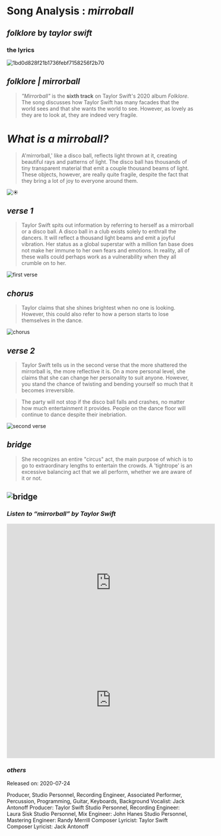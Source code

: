 # Song Analysis : *mirroball*
## *folklore* **by** *taylor swift*

### **the lyrics**
![1bd0d828f21b1736febf7158256f2b70](https://user-images.githubusercontent.com/97146201/163007433-8d3cad6c-74ce-4e79-a68e-548a11f30b7f.jpg)

## *folklore | mirrorball*
>*"Mirrorball"* is the **sixth track** on Taylor Swift's 2020 album *Folklore*. The song discusses how Taylor Swift has many facades that the world sees and that she wants the world to see. However, as lovely as they are to look at, they are indeed very fragile.

# ***What is a mirroball?***
>A'mirrorball,' like a disco ball, reflects light thrown at it, creating beautiful rays and patterns of light. The disco ball has thousands of tiny transparent material that emit a couple thousand beams of light. These objects, however, are really quite fragile, despite the fact that they bring a lot of joy to everyone around them.

![☀︎︎](https://user-images.githubusercontent.com/97146201/163009471-c4e6530e-62f1-4633-bca7-9a1cfc406331.jpg)

## ***verse 1***
>Taylor Swift spits out information by referring to herself as a mirrorball or a disco ball. A disco ball in a club exists solely to enthrall the dancers. It will reflect a thousand light beams and emit a joyful vibration. Her status as a global superstar with a million fan base does not make her immune to her own fears and emotions. In reality, all of these walls could perhaps work as a vulnerability when they all crumble on to her.

![first verse](https://user-images.githubusercontent.com/97146201/163015859-83f8f359-0b85-4aba-9d37-68d93a5c056a.PNG)

## ***chorus***
>Taylor claims that she shines brightest when no one is looking. However, this could also refer to how a person starts to lose themselves in the dance.

![chorus](https://user-images.githubusercontent.com/97146201/163015355-714d722f-ad7e-4666-b082-92109e596f1e.PNG)

## ***verse 2***
>Taylor Swift tells us in the second verse that the more shattered the mirrorball is, the more reflective it is. On a more personal level, she claims that she can change her personality to suit anyone. However, you stand the chance of twisting and bending yourself so much that it becomes irreversible.

>The party will not stop if the disco ball falls and crashes, no matter how much entertainment it provides. People on the dance floor will continue to dance despite their inebriation.

![second verse](https://user-images.githubusercontent.com/97146201/163016661-f980e68d-7cb3-428e-8045-548f0442f98e.PNG)

## ***bridge***
>She recognizes an entire "circus" act, the main purpose of which is to go to extraordinary lengths to entertain the crowds. A 'tightrope' is an excessive balancing act that we all perform, whether we are aware of it or not.

![bridge](https://user-images.githubusercontent.com/97146201/163017559-f2a1e580-f9a8-493c-8e00-1304365b7502.PNG)
----------------------------------------------------------------------------------------------------------------------------------------------------------------
### ***Listen to “mirrorball” by Taylor Swift***

<iframe width="560" height="315" src="https://www.youtube.com/embed/KaM1bCuG4xo" title="YouTube video player" frameborder="0" allow="accelerometer; autoplay; clipboard-write; encrypted-media; gyroscope; picture-in-picture" allowfullscreen></iframe>


<iframe width="560" height="315" src="https://www.youtube.com/embed/mTx-11O-xGQ" title="YouTube video player" frameborder="0" allow="accelerometer; autoplay; clipboard-write; encrypted-media; gyroscope; picture-in-picture" allowfullscreen></iframe>

### ***others***

   Released on: 2020-07-24

   Producer, Studio  Personnel, Recording  Engineer, Associated  Performer, Percussion, Programming, Guitar, Keyboards, Background  Vocalist: Jack Antonoff
   Producer: Taylor Swift
   Studio  Personnel, Recording  Engineer: Laura Sisk
   Studio  Personnel, Mix  Engineer: John Hanes
   Studio  Personnel, Mastering  Engineer: Randy Merrill
   Composer  Lyricist: Taylor Swift
   Composer  Lyricist: Jack Antonoff
